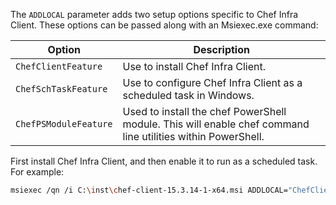 The `ADDLOCAL` parameter adds two setup options specific to Chef Infra
Client. These options can be passed along with an Msiexec.exe command:

<table>
<colgroup>
<col style="width: 12%" />
<col style="width: 87%" />
</colgroup>
<thead>
<tr class="header">
<th>Option</th>
<th>Description</th>
</tr>
</thead>
<tbody>
<tr>
<td><code>ChefClientFeature</code></td>
<td>Use to install Chef Infra Client.</td>
</tr>
<tr>
<td><code>ChefSchTaskFeature</code></td>
<td>Use to configure Chef Infra Client as a scheduled task in Windows.</td>
</tr>
<tr>
<td><code>ChefPSModuleFeature</code></td>
<td>Used to install the chef PowerShell module. This will enable chef command line utilities within PowerShell.</td>
</tr>
</tbody>
</table>

First install Chef Infra Client, and then enable it to run as a
scheduled task. For example:

```bash
msiexec /qn /i C:\inst\chef-client-15.3.14-1-x64.msi ADDLOCAL="ChefClientFeature,ChefSchTaskFeature,ChefPSModuleFeature"
```
